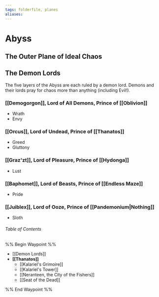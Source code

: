 ```yaml
---
tags: folderfile, planes
aliases:
---
```

# Abyss
## The Outer Plane of Ideal Chaos

## The Demon Lords
The five layers of the Abyss are each ruled by a demon lord. Demons and their lords pray for chaos more than anything (including Evil!).

### [[Demogorgon]], Lord of All Demons, Prince of [[Oblivion]]
- Wrath
- Envy

### [[Orcus]], Lord of Undead, Prince of [[Thanatos]]
- Greed
- Gluttony

### [[Graz'zt]], Lord of Pleasure, Prince of [[Hydonga]]
- Lust

### [[Baphomet]], Lord of Beasts, Prince of [[Endless Maze]]
- Pride

### [[Juiblex]], Lord of Ooze, Prince of [[Pandemonium|Nothing]]
- Sloth

###### Table of Contents
%% Begin Waypoint %%
- [[Demon Lords]]
- **[[Thanatos]]**
	- [[Kalariel's Grimoire]]
	- [[Kalariel's Tower]]
	- [[Neranteen, the City of the Fishers]]
	- [[Seat of the Dead]]

%% End Waypoint %%